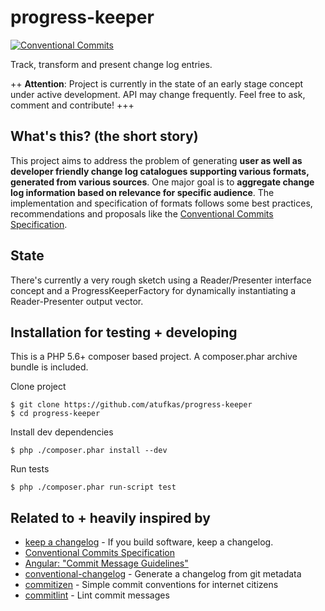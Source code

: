 # progress-keeper

[![Conventional Commits](https://img.shields.io/badge/Conventional%20Commits-1.0.0-yellow.svg)](https://conventionalcommits.org)

Track, transform and present change log entries.

++ **Attention**: Project is currently in the state of an early stage concept under active development. 
API may change frequently. Feel free to ask, comment and contribute! +++


## What's this? (the short story)

This project aims to address the problem of generating **user as well as developer friendly change log 
catalogues supporting various formats, generated from various sources**. One major goal is to **aggregate change
log information based on relevance for specific audience**. The implementation and specification of formats follows
some best practices, recommendations and proposals like the [Conventional Commits Specification](https://conventionalcommits.org/).


## State

There's currently a very rough sketch using a Reader/Presenter interface concept and a ProgressKeeperFactory 
for dynamically instantiating a Reader-Presenter output vector.


## Installation for testing + developing

This is a PHP 5.6+ composer based project. A composer.phar archive bundle is included.

Clone project

    $ git clone https://github.com/atufkas/progress-keeper
    $ cd progress-keeper
    
Install dev dependencies
    
    $ php ./composer.phar install --dev
        
Run tests
    
    $ php ./composer.phar run-script test
    
    
## Related to + heavily inspired by

* [keep a changelog](https://github.com/olivierlacan/keep-a-changelog) - If you build software, keep a changelog.
* [Conventional Commits Specification](https://conventionalcommits.org/)
* [Angular: "Commit Message Guidelines"](https://github.com/angular/angular/blob/master/CONTRIBUTING.md#commit)
* [conventional-changelog](https://github.com/conventional-changelog/conventional-changelog) - Generate a changelog from git metadata
* [commitizen](https://github.com/commitizen/cz-cli) - Simple commit conventions for internet citizens
* [commitlint](https://github.com/marionebl/commitlint) - Lint commit messages
